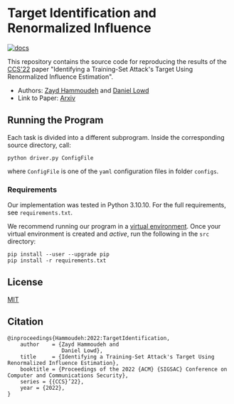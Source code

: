 # Target Identification and Renormalized Influence

[![docs](https://img.shields.io/badge/license-MIT-blue.svg)](https://github.com/ZaydH/certified-sparse/blob/main/LICENSE)

This repository contains the source code for reproducing the results of the [CCS'22](https://dl.acm.org/doi/abs/10.1145/3548606.3559335) paper "Identifying a Training-Set Attack's Target Using Renormalized Influence Estimation".

* Authors: [Zayd Hammoudeh](https://zaydh.github.io/) and [Daniel Lowd](https://ix.cs.uoregon.edu/~lowd/)
* Link to Paper: [Arxiv](https://arxiv.org/abs/2302.11628)

## Running the Program

Each task is divided into a different subprogram.  Inside the corresponding source directory, call:

`python driver.py ConfigFile`

where `ConfigFile` is one of the `yaml` configuration files in folder `configs`.

### Requirements

Our implementation was tested in Python&nbsp;3.10.10.  For the full requirements, see `requirements.txt`.

We recommend running our program in a [virtual environment](https://docs.python.org/3/tutorial/venv.html).  Once your virtual environment is created and *active*, run the following in the `src` directory:

```
pip install --user --upgrade pip
pip install -r requirements.txt
```

## License

[MIT](https://github.com/ZaydH/certified-sparse/blob/main/LICENSE)

## Citation

```
@inproceedings{Hammoudeh:2022:TargetIdentification,
    author    = {Zayd Hammoudeh and
                 Daniel Lowd},
    title     = {Identifying a Training-Set Attack's Target Using Renormalized Influence Estimation},
    booktitle = {Proceedings of the 2022 {ACM} {SIGSAC} Conference on Computer and Communications Security},
    series = {{CCS}’22},
    year = {2022},
}
```
